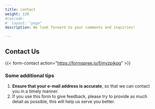 ```yaml
---
title: contact
weight: 120
#cascade: 
#  layout: "page"
description: We look forward to your comments and inquiries!

---
```

## Contact Us

{{< form-contact action="https://formspree.io/f/myzpjkqg"  >}}

### Some additional tips

1. **Ensure that your e-mail address is accurate**, so that we can contact you in a timely manner.
2. If you use this form to give feedback, please try to provide as much detail as possible, this will help us serve you better.